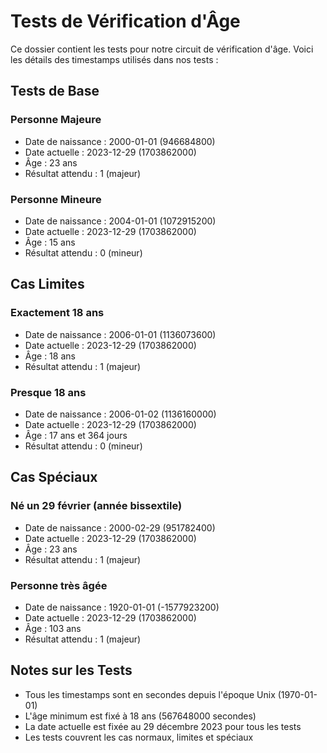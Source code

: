 # Tests de Vérification d'Âge

Ce dossier contient les tests pour notre circuit de vérification d'âge. Voici les détails des timestamps utilisés dans nos tests :

## Tests de Base
### Personne Majeure
- Date de naissance : 2000-01-01 (946684800)
- Date actuelle : 2023-12-29 (1703862000)
- Âge : 23 ans
- Résultat attendu : 1 (majeur)

### Personne Mineure
- Date de naissance : 2004-01-01 (1072915200)
- Date actuelle : 2023-12-29 (1703862000)
- Âge : 15 ans
- Résultat attendu : 0 (mineur)

## Cas Limites
### Exactement 18 ans
- Date de naissance : 2006-01-01 (1136073600)
- Date actuelle : 2023-12-29 (1703862000)
- Âge : 18 ans
- Résultat attendu : 1 (majeur)

### Presque 18 ans
- Date de naissance : 2006-01-02 (1136160000)
- Date actuelle : 2023-12-29 (1703862000)
- Âge : 17 ans et 364 jours
- Résultat attendu : 0 (mineur)

## Cas Spéciaux
### Né un 29 février (année bissextile)
- Date de naissance : 2000-02-29 (951782400)
- Date actuelle : 2023-12-29 (1703862000)
- Âge : 23 ans
- Résultat attendu : 1 (majeur)

### Personne très âgée
- Date de naissance : 1920-01-01 (-1577923200)
- Date actuelle : 2023-12-29 (1703862000)
- Âge : 103 ans
- Résultat attendu : 1 (majeur)

## Notes sur les Tests
- Tous les timestamps sont en secondes depuis l'époque Unix (1970-01-01)
- L'âge minimum est fixé à 18 ans (567648000 secondes)
- La date actuelle est fixée au 29 décembre 2023 pour tous les tests
- Les tests couvrent les cas normaux, limites et spéciaux 